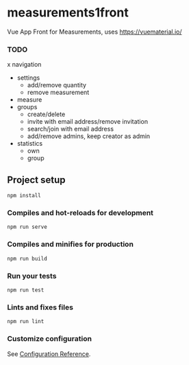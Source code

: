 # measurements1front

Vue App Front for Measurements, uses https://vuematerial.io/

### TODO

x   navigation
-   settings
    - add/remove quantity
    - remove measurement
-   measure
-   groups
    - create/delete
    - invite with email address/remove invitation
    - search/join with email address
    - add/remove admins, keep creator as admin
-   statistics
    - own
    - group

## Project setup
```
npm install
```

### Compiles and hot-reloads for development
```
npm run serve
```

### Compiles and minifies for production
```
npm run build
```

### Run your tests
```
npm run test
```

### Lints and fixes files
```
npm run lint
```

### Customize configuration
See [Configuration Reference](https://cli.vuejs.org/config/).
